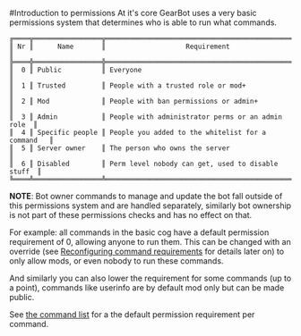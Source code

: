 #Introduction to permissions
At it's core GearBot uses a very basic permissions system that determines who is able to run what commands.

```
╔════╦═════════════════╦═══════════════════════════════════════════════════╗
║ Nr ║      Name       ║                    Requirement                    ║
╠════╬═════════════════╬═══════════════════════════════════════════════════╣
║  0 ║ Public          ║ Everyone                                          ║
║  1 ║ Trusted         ║ People with a trusted role or mod+                ║
║  2 ║ Mod             ║ People with ban permissions or admin+             ║
║  3 ║ Admin           ║ People with administrator perms or an admin role  ║
║  4 ║ Specific people ║ People you added to the whitelist for a command   ║
║  5 ║ Server owner    ║ The person who owns the server                    ║
║  6 ║ Disabled        ║ Perm level nobody can get, used to disable stuff  ║
╚════╩═════════════════╩═══════════════════════════════════════════════════╝
```
**NOTE**: Bot owner commands to manage and update the bot fall outside of this permissions system and are handled separately, similarly bot ownership is not part of these permissions checks and has no effect on that. 

For example: all commands in the basic cog have a default permission requirement of 0, allowing anyone to run them. This can be changed with an override (see [Reconfiguring command requirements](overrides.md) for details later on) to only allow mods, or even nobody to run these commands.

And similarly you can also lower the requirement for some commands (up to a point), commands like userinfo are by default mod only but can be made public.

See [the command list](../commands.md) for a the default permission requirement per command.